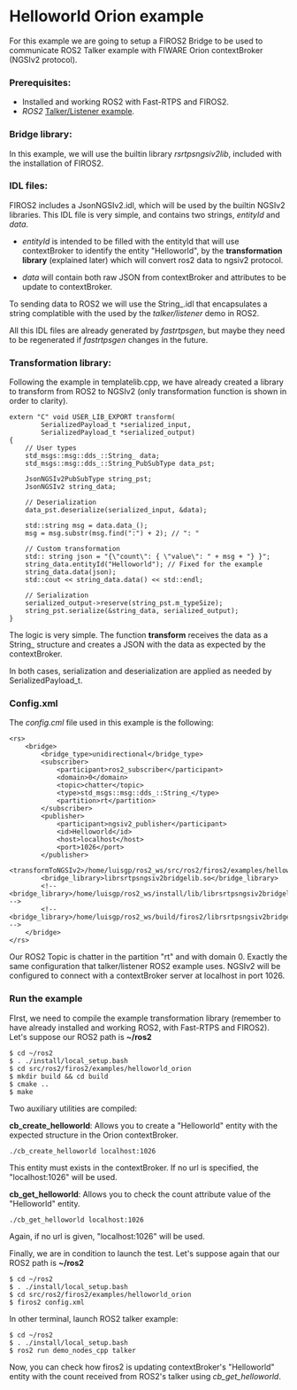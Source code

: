 # Helloworld Orion example

For this example we are going to setup a FIROS2 Bridge to be used to communicate ROS2 Talker example with FIWARE Orion contextBroker (NGSIv2 protocol).

### Prerequisites:

- Installed and working ROS2 with Fast-RTPS and FIROS2.
- *ROS2* [Talker/Listener example](https://github.com/ros2/ros2/wiki/Linux-Development-Setup#try-some-examples>).

### Bridge library:

In this example, we will use the builtin library *rsrtpsngsiv2lib*, included with the installation of FIROS2.

### IDL files:

FIROS2 includes a JsonNGSIv2.idl, which will be used by the builtin NGSIv2 libraries. This IDL file is very simple, and contains two strings, *entityId* and *data*.

- *entityId* is intended to be filled with the entityId that will use contextBroker to identify the entity "Helloworld", by the **transformation library** (explained later) which will convert ros2 data to ngsiv2 protocol.

- *data* will contain both raw JSON from contextBroker and attributes to be update to contextBroker.

To sending data to ROS2 we will use the String_.idl that encapsulates a string complatible with the used by the *talker/listener* demo in ROS2.

All this IDL files are already generated by *fastrtpsgen*, but maybe they need to be regenerated if *fastrtpsgen* changes in the future.

### Transformation library:

Following the example in templatelib.cpp, we have already created a library to transform from ROS2 to NGSIv2 (only transformation function is shown in order to clarity).

	extern "C" void USER_LIB_EXPORT transform(
			SerializedPayload_t *serialized_input,
			SerializedPayload_t *serialized_output)
	{
	    // User types
	    std_msgs::msg::dds_::String_ data;
	    std_msgs::msg::dds_::String_PubSubType data_pst;

	    JsonNGSIv2PubSubType string_pst;
	    JsonNGSIv2 string_data;

	    // Deserialization
	    data_pst.deserialize(serialized_input, &data);

	    std::string msg = data.data_();
	    msg = msg.substr(msg.find(":") + 2); // ": "

	    // Custom transformation
	    std:: string json = "{\"count\": { \"value\": " + msg + "} }";
	    string_data.entityId("Helloworld"); // Fixed for the example
	    string_data.data(json);
	    std::cout << string_data.data() << std::endl;

	    // Serialization
	    serialized_output->reserve(string_pst.m_typeSize);
	    string_pst.serialize(&string_data, serialized_output);
	}


The logic is very simple. The function **transform** receives the data as a String_ structure and creates a JSON with the data as expected by the contextBroker.

In both cases, serialization and deserialization are applied as needed by SerializedPayload_t.

### Config.xml

The *config.cml* file used in this example is the following:

	<rs>
		<bridge>
			<bridge_type>unidirectional</bridge_type>
			<subscriber>
				<participant>ros2_subscriber</participant>
				<domain>0</domain>
				<topic>chatter</topic>
				<type>std_msgs::msg::dds_::String_</type>
				<partition>rt</partition>
			</subscriber>
			<publisher>
				<participant>ngsiv2_publisher</participant>
				<id>Helloworld</id>
				<host>localhost</host>
				<port>1026</port>
			</publisher>
			<transformToNGSIv2>/home/luisgp/ros2_ws/src/ros2/firos2/examples/helloworld_orion/build/libuserlib.so</transformToNGSIv2>
			<bridge_library>librsrtpsngsiv2bridgelib.so</bridge_library>
			<!--<bridge_library>/home/luisgp/ros2_ws/install/lib/librsrtpsngsiv2bridgelib.so</bridge_library> -->
			<!--<bridge_library>/home/luisgp/ros2_ws/build/firos2/librsrtpsngsiv2bridgelib.so</bridge_library> -->
		</bridge>
	</rs>

Our ROS2 Topic is chatter in the partition "rt" and with domain 0. Exactly the same configuration that talker/listener ROS2 example uses.
NGSIv2 will be configured to connect with a contextBroker server at localhost in port 1026.

### Run the example

FIrst, we need to compile the example transformation library (remember to have already installed and working ROS2, with Fast-RTPS and FIROS2).
Let's suppose our ROS2 path is **~/ros2**

	$ cd ~/ros2
	$ . ./install/local_setup.bash
	$ cd src/ros2/firos2/examples/helloworld_orion
	$ mkdir build && cd build
	$ cmake ..
	$ make

Two auxiliary utilities are compiled:

**cb_create_helloworld**: Allows you to create a "Helloworld" entity with the expected structure in the Orion contextBroker.

	./cb_create_helloworld localhost:1026

This entity must exists in the contextBroker. If no url is specified, the "localhost:1026" will be used.

**cb_get_helloworld**: Allows you to check the count attribute value of the "Helloworld" entity.

	./cb_get_helloworld localhost:1026

Again, if no url is given, "localhost:1026" will be used.

Finally, we are in condition to launch the test.
Let's suppose again that our ROS2 path is **~/ros2**

	$ cd ~/ros2
	$ . ./install/local_setup.bash
	$ cd src/ros2/firos2/examples/helloworld_orion
	$ firos2 config.xml

In other terminal, launch ROS2 talker example:

	$ cd ~/ros2
	$ . ./install/local_setup.bash
	$ ros2 run demo_nodes_cpp talker

Now, you can check how firos2 is updating contextBroker's "Helloworld" entity with the count received from ROS2's talker using *cb_get_helloworld*.
